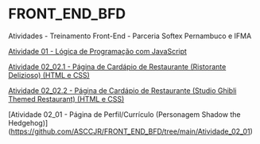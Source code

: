 # FRONT_END_BFD
Atividades - Treinamento Front-End - Parceria Softex Pernambuco e IFMA

[Atividade 01 - Lógica de Programação com JavaScript](https://github.com/ASCCJR/FRONT_END_BFD/tree/main/Atividade_01)

[Atividade 02_02.1 - Página de Cardápio de Restaurante (Ristorante Delizioso) (HTML e CSS)](https://github.com/ASCCJR/FRONT_END_BFD/tree/main/Atividade_02_02_1)

[Atividade 02_02.2 - Página de Cardápio de Restaurante (Studio Ghibli Themed Restaurant) (HTML e CSS)](https://github.com/ASCCJR/FRONT_END_BFD/tree/main/Atividade_02_02_2)

[Atividade 02_01 - Página de Perfil/Currículo (Personagem Shadow the Hedgehog)] (https://github.com/ASCCJR/FRONT_END_BFD/tree/main/Atividade_02_01)

